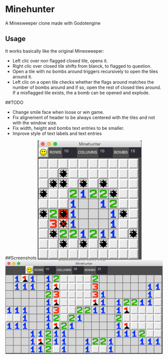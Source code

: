 # Minehunter
A Minesweeper clone made with Godotengine

## Usage
It works basically like the original Minesweeper:
* Left clic over non flagged closed tile, opens it.
* Right clic over closed tile shifts from blanck, to flagged to question.
* Open a tile with no bombs around triggers recursively to open the tiles around it.
* Left clic on a open tile checks whether the flags around matches the number of bombs around and if so, open the rest of closed tiles around. If a misflagged tile exists, the a bomb can be opened and explode.

##TODO
* Change smile face when loose or win game.
* Fix alignement of header to be always centered with the tiles and not with the window size.
* Fix width, height and bombs text entries to be smaller.
* Improve style of text labels and text entries

##Screenshots
![10x10 Screen](https://github.com/genete/Minehunter/blob/master/sreen_captures/Screen_capture_10x10x15.png)
![10x20 Screen](https://github.com/genete/Minehunter/blob/master/sreen_captures/Screen_capture_10x20x25.png)
